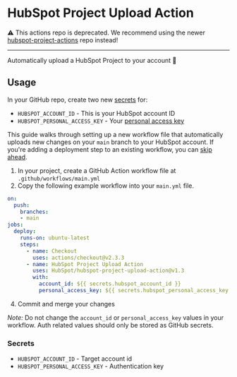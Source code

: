 # HubSpot Project Upload Action

:warning: This actions repo is deprecated. We recommend using the newer [hubspot-project-actions](https://github.com/HubSpot/hubspot-project-actions) repo instead!

---

Automatically upload a HubSpot Project to your account 🚀

## Usage
In your GitHub repo, create two new [secrets](https://docs.github.com/en/free-pro-team@latest/actions/reference/encrypted-secrets#creating-encrypted-secrets-for-a-repository) for:
- `HUBSPOT_ACCOUNT_ID` - This is your HubSpot account ID
- `HUBSPOT_PERSONAL_ACCESS_KEY` - Your [personal access key](https://developers.hubspot.com/docs/cms/personal-cms-access-key)

This guide walks through setting up a new workflow file that automatically uploads new changes on your `main` branch to your HubSpot account. If you're adding a deployment step to an existing workflow, you can [skip ahead](#integrating-into-an-existing-workflow).

1. In your project, create a GitHub Action workflow file at `.github/workflows/main.yml`
2. Copy the following example workflow into your `main.yml` file.
```yaml
on:
  push:
    branches:
    - main
jobs:
  deploy:
    runs-on: ubuntu-latest
    steps:
      - name: Checkout
        uses: actions/checkout@v2.3.3
      - name: HubSpot Project Upload Action
        uses: HubSpot/hubspot-project-upload-action@v1.3
        with:
          account_id: ${{ secrets.hubspot_account_id }}
          personal_access_key: ${{ secrets.hubspot_personal_access_key }}
```
4. Commit and merge your changes

*Note:* Do not change the `account_id` or `personal_access_key` values in your workflow. Auth related values should only be stored as GitHub secrets.

### Secrets
- `HUBSPOT_ACCOUNT_ID` - Target account id
- `HUBSPOT_PERSONAL_ACCESS_KEY` - Authentication key

